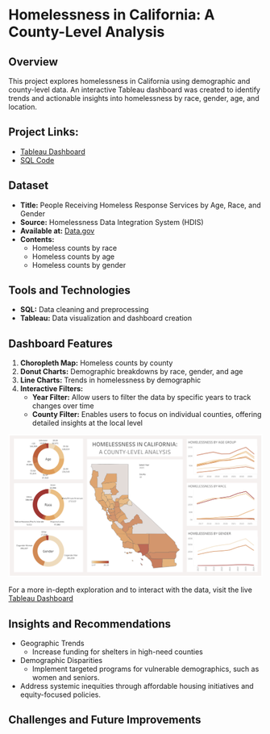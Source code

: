 # Homelessness in California: A County-Level Analysis

## Overview

This project explores homelessness in California using demographic and county-level data. An interactive Tableau dashboard was created to identify trends and actionable insights into homelessness by race, gender, age, and location.

## Project Links:
- [Tableau Dashboard](https://public.tableau.com/app/profile/aliyah.good/viz/homelessness_in_california/HomelessnessDashboard?publish=yes/)
- [SQL Code](./CA_homelessness_data_cleaning.sql)
  
## Dataset
- **Title:** People Receiving Homeless Response Services by Age, Race, and Gender
- **Source:** Homelessness Data Integration System (HDIS)
- **Available at:** [Data.gov](https://catalog.data.gov/dataset/people-receiving-homeless-response-services-by-age-race-ethnicity-and-gender-b667d/resource/6860eb43-14bd-4b02-8843-d5e07bb510aa)
- **Contents:**
  - Homeless counts by race
  - Homeless counts by age
  - Homeless counts by gender
 
## Tools and Technologies
- **SQL:** Data cleaning and preprocessing
- **Tableau:** Data visualization and dashboard creation

## Dashboard Features
1. **Choropleth Map:** Homeless counts by county
2. **Donut Charts:** Demographic breakdowns by race, gender, and age
3. **Line Charts:** Trends in homelessness by demographic
4. **Interactive Filters:**
   - **Year Filter:** Allow users to filter the data by specific years to track changes over time
   - **County Filter:** Enables users to focus on individual counties, offering detailed insights at the local level

![Homelessness Dashboard](./CA_homelessness_dashboard.png)


For a more in-depth exploration and to interact with the data, visit the live [Tableau Dashboard](https://public.tableau.com/app/profile/aliyah.good/viz/homelessness_in_california/HomelessnessDashboard?publish=yes/)

## Insights and Recommendations
- Geographic Trends
  - Increase funding for shelters in high-need counties
- Demographic Disparities
  - Implement targeted programs for vulnerable demographics, such as women and seniors.
- Address systemic inequities through affordable housing initiatives and equity-focused policies.

## Challenges and Future Improvements

